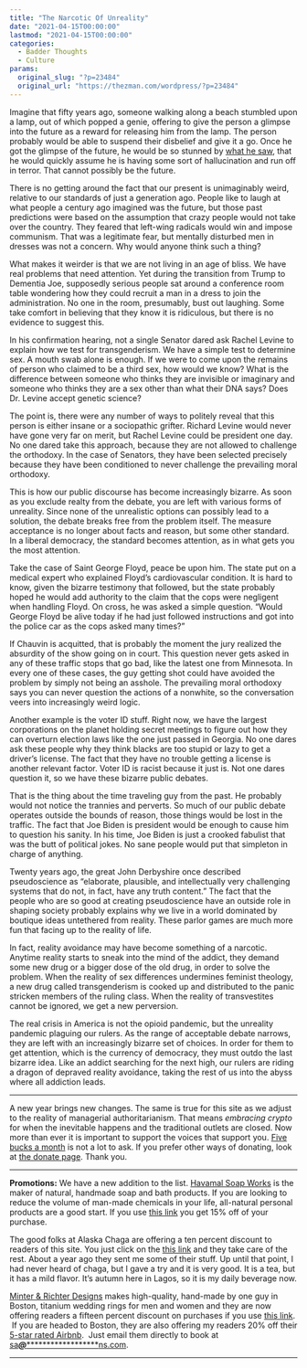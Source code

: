 ```yaml
---
title: "The Narcotic Of Unreality"
date: "2021-04-15T00:00:00"
lastmod: "2021-04-15T00:00:00"
categories:
  - Badder Thoughts
  - Culture
params:
  original_slug: "?p=23484"
  original_url: "https://thezman.com/wordpress/?p=23484"
---
```


Imagine that fifty years ago, someone walking along a beach stumbled
upon a lamp, out of which popped a genie, offering to give the person a
glimpse into the future as a reward for releasing him from the lamp. The
person probably would be able to suspend their disbelief and give it a
go. Once he got the glimpse of the future, he would be so stunned by <a
href="https://hrc-prod-requests.s3-us-west-2.amazonaws.com/_1200x675_crop_center-center_none/Dr.-Rachel-Levine_Imageshare_012621_1200x630.jpg?mtime=20210324173653&amp;focal=none&amp;tmtime=20210324173702"
rel="noopener" target="_blank">what he saw</a>, that he would quickly
assume he is having some sort of hallucination and run off in terror.
That cannot possibly be the future.

There is no getting around the fact that our present is unimaginably
weird, relative to our standards of just a generation ago. People like
to laugh at what people a century ago imagined was the future, but those
past predictions were based on the assumption that crazy people would
not take over the country. They feared that left-wing radicals would win
and impose communism. That was a legitimate fear, but mentally disturbed
men in dresses was not a concern. Why would anyone think such a thing?

What makes it weirder is that we are not living in an age of bliss. We
have real problems that need attention. Yet during the transition from
Trump to Dementia Joe, supposedly serious people sat around a conference
room table wondering how they could recruit a man in a dress to join the
administration. No one in the room, presumably, bust out laughing. Some
take comfort in believing that they know it is ridiculous, but there is
no evidence to suggest this.

In his confirmation hearing, not a single Senator dared ask Rachel
Levine to explain how we test for transgenderism. We have a simple test
to determine sex. A mouth swab alone is enough. If we were to come upon
the remains of person who claimed to be a third sex, how would we know?
What is the difference between someone who thinks they are invisible or
imaginary and someone who thinks they are a sex other than what their
DNA says? Does Dr. Levine accept genetic science?

The point is, there were any number of ways to politely reveal that this
person is either insane or a sociopathic grifter. Richard Levine would
never have gone very far on merit, but Rachel Levine could be president
one day. No one dared take this approach, because they are not allowed
to challenge the orthodoxy. In the case of Senators, they have been
selected precisely because they have been conditioned to never challenge
the prevailing moral orthodoxy.

This is how our public discourse has become increasingly bizarre. As
soon as you exclude realty from the debate, you are left with various
forms of unreality. Since none of the unrealistic options can possibly
lead to a solution, the debate breaks free from the problem itself. The
measure acceptance is no longer about facts and reason, but some other
standard. In a liberal democracy, the standard becomes attention, as in
what gets you the most attention.

Take the case of Saint George Floyd, peace be upon him. The state put on
a medical expert who explained Floyd’s cardiovascular condition. It is
hard to know, given the bizarre testimony that followed, but the state
probably hoped he would add authority to the claim that the cops were
negligent when handling Floyd. On cross, he was asked a simple question.
“Would George Floyd be alive today if he had just followed instructions
and got into the police car as the cops asked many times?”

If Chauvin is acquitted, that is probably the moment the jury realized
the absurdity of the show going on in court. This question never gets
asked in any of these traffic stops that go bad, like the latest one
from Minnesota. In every one of these cases, the guy getting shot could
have avoided the problem by simply not being an asshole. The prevailing
moral orthodoxy says you can never question the actions of a nonwhite,
so the conversation veers into increasingly weird logic.

Another example is the voter ID stuff. Right now, we have the largest
corporations on the planet holding secret meetings to figure out how
they can overturn election laws like the one just passed in Georgia. No
one dares ask these people why they think blacks are too stupid or lazy
to get a driver’s license. The fact that they have no trouble getting a
license is another relevant factor. Voter ID is racist because it just
is. Not one dares question it, so we have these bizarre public debates.

That is the thing about the time traveling guy from the past. He
probably would not notice the trannies and perverts. So much of our
public debate operates outside the bounds of reason, those things would
be lost in the traffic. The fact that Joe Biden is president would be
enough to cause him to question his sanity. In his time, Joe Biden is
just a crooked fabulist that was the butt of political jokes. No sane
people would put that simpleton in charge of anything.

Twenty years ago, the great John Derbyshire once described pseudoscience
as “elaborate, plausible, and intellectually very challenging systems
that do not, in fact, have any truth content.” The fact that the people
who are so good at creating pseudoscience have an outside role in
shaping society probably explains why we live in a world dominated by
boutique ideas untethered from reality. These parlor games are much more
fun that facing up to the reality of life.

In fact, reality avoidance may have become something of a narcotic.
Anytime reality starts to sneak into the mind of the addict, they demand
some new drug or a bigger dose of the old drug, in order to solve the
problem. When the reality of sex differences undermines feminist
theology, a new drug called transgenderism is cooked up and distributed
to the panic stricken members of the ruling class. When the reality of
transvestites cannot be ignored, we get a new perversion.

The real crisis in America is not the opioid pandemic, but the unreality
pandemic plaguing our rulers. As the range of acceptable debate narrows,
they are left with an increasingly bizarre set of choices. In order for
them to get attention, which is the currency of democracy, they must
outdo the last bizarre idea. Like an addict searching for the next high,
our rulers are riding a dragon of depraved reality avoidance, taking the
rest of us into the abyss where all addiction leads.

------------------------------------------------------------------------

A new year brings new changes. The same is true for this site as we
adjust to the reality of managerial authoritarianism. That means
*embracing crypto* for when the inevitable happens and the traditional
outlets are closed. Now more than ever it is important to support the
voices that support you.
<a href="https://www.subscribestar.com/the-z-blog"
rel="noopener noreferrer" target="_blank">Five bucks a month</a> is not
a lot to ask. If you prefer other ways of donating, look at
<a href="https://thezman.com/wordpress/?page_id=22713" rel="noopener"
target="_blank">the donate page</a>. Thank you.

------------------------------------------------------------------------

**Promotions:** We have a new addition to the list.
<a href="https://havamalsoapworks.com/" rel="noopener"
target="_blank">Havamal Soap Works</a> is the maker of natural, handmade
soap and bath products. If you are looking to reduce the volume of
man-made chemicals in your life, all-natural personal products are a
good start. If you use
<a href="https://havamalsoapworks.com/discount/ZMAN" rel="noopener"
target="_blank">this link</a> you get 15% off of your purchase.

The good folks at Alaska Chaga are offering a ten percent discount to
readers of this site. You just click on the
<a href="https://alaskachaga.us/discount/ZMAN" rel="noopener noreferrer"
target="_blank">this link</a> and they take care of the rest. About a
year ago they sent me some of their stuff. Up until that point, I had
never heard of chaga, but I gave a try and it is very good. It is a tea,
but it has a mild flavor. It’s autumn here in Lagos, so it is my daily
beverage now.

<a href="https://www.minterandrichterdesigns.com/"
rel="noreferrer nofollow noopener" target="_blank">Minter &amp; Richter
Designs</a> makes high-quality, hand-made by one guy in Boston, titanium
wedding rings for men and women and they are now offering readers a
fifteen percent discount on purchases if you use
<a href="https://www.minterandrichterdesigns.com/discount/ZMAN"
rel="noreferrer nofollow noopener" target="_blank">this link</a>. 
 <span class="highlight"><span class="colour"><span class="font"><span class="size">If
you are headed to Boston, they are also offering my readers 20% off
their <a
href="https://www.airbnb.com/users/7988017/listings?user_id=7988017&amp;s=3"
rel="noopener noreferrer" target="_blank">5-star rated Airbnb</a>.  Just
email them directly to book at
<a href="mailto:sa***@*********************ns.com"
data-original-string="Xx+x/o0AvEoyaOCUA7o84A==cb75WqPhTPu6a2jZhGUYYFdn0047NFN/b4FlYJZ7KxaSEvAqxvwQt7HfqaQrU9JQfMZ"><span
class="apbct-email-encoder"
data-original-string="6xh7v7I+Jtc6ErjCimScBg==cb7QK/BTguzcbgSLd/9OlSfhLb0mHNePlygwUziLg5Ug0hzrng/pV/1B+Kq0YnJVJq3"
title="This contact has been encoded by Anti-Spam by CleanTalk. Click to decode. To finish the decoding make sure that JavaScript is enabled in your browser.">sa<span
class="apbct-blur">***</span>@<span
class="apbct-blur">*********************</span>ns.com</span></a>.</span></span></span></span>

------------------------------------------------------------------------
